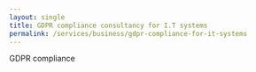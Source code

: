 ```yaml
---
layout: single
title: GDPR compliance consultancy for I.T systems
permalink: /services/business/gdpr-compliance-for-it-systems
---
```


GDPR compliance